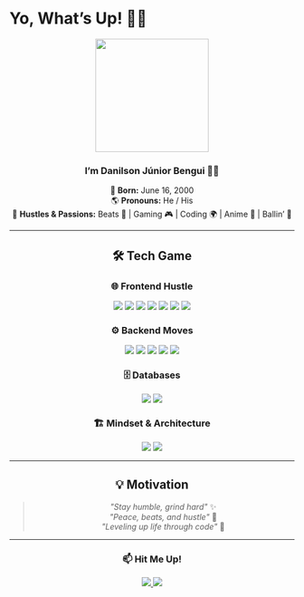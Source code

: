 # Yo, What’s Up! 🏀🔥

<div align="center">

<img src="https://media.giphy.com/media/3oEjI6SIIHBdRxXI40/giphy.gif" width="200"/>

### I’m **Danilson Júnior Bengui** 👨‍💻  

🎂 **Born:** June 16, 2000  
🌎 **Pronouns:** He / His  
🎯 **Hustles & Passions:** Beats 🎵 | Gaming 🎮 | Coding 🌍 | Anime 🎌 | Ballin’ 🏀  

---

## 🛠️ Tech Game  

### 🌐 Frontend Hustle
<div align="center">
<img src="https://img.shields.io/badge/HTML5-E34F26?style=for-the-badge&logo=html5&logoColor=white"/>
<img src="https://img.shields.io/badge/CSS3-1572B6?style=for-the-badge&logo=css3&logoColor=white"/>
<img src="https://img.shields.io/badge/Bootstrap-7952B3?style=for-the-badge&logo=bootstrap&logoColor=white"/>
<img src="https://img.shields.io/badge/TailwindCSS-38B2AC?style=for-the-badge&logo=tailwind-css&logoColor=white"/>
<img src="https://img.shields.io/badge/JavaScript-F7DF1E?style=for-the-badge&logo=javascript&logoColor=black"/>
<img src="https://img.shields.io/badge/React-61DAFB?style=for-the-badge&logo=react&logoColor=black"/>
<img src="https://img.shields.io/badge/Vue.js-4FC08D?style=for-the-badge&logo=vue.js&logoColor=white"/>
</div>

### ⚙️ Backend Moves
<div align="center">
<img src="https://img.shields.io/badge/Node.js-339933?style=for-the-badge&logo=node.js&logoColor=white"/>
<img src="https://img.shields.io/badge/Ruby-CC342D?style=for-the-badge&logo=ruby&logoColor=white"/>
<img src="https://img.shields.io/badge/Ruby_on_Rails-CC0000?style=for-the-badge&logo=ruby-on-rails&logoColor=white"/>
<img src="https://img.shields.io/badge/PHP-777BB4?style=for-the-badge&logo=php&logoColor=white"/>
<img src="https://img.shields.io/badge/Python-3776AB?style=for-the-badge&logo=python&logoColor=white"/>
</div>

### 🗄️ Databases
<div align="center">
<img src="https://img.shields.io/badge/MySQL-4479A1?style=for-the-badge&logo=mysql&logoColor=white"/>
<img src="https://img.shields.io/badge/PostgreSQL-336791?style=for-the-badge&logo=postgresql&logoColor=white"/>
</div>

### 🏗️ Mindset & Architecture
<div align="center">
<img src="https://img.shields.io/badge/SPA-Single%20Page%20Applications-blue?style=for-the-badge"/>
<img src="https://img.shields.io/badge/DDD-Domain%20Driven%20Design-blueviolet?style=for-the-badge"/>
</div>

---

## 💡 Motivation
> *"Stay humble, grind hard"* ✨  
> *"Peace, beats, and hustle"* 🍷  
> *"Leveling up life through code"* 🚀  

---

### 📫 Hit Me Up!
<div align="center">
<a href="https://www.linkedin.com/in/danilsonjuniorbengui/">
<img src="https://img.shields.io/badge/LinkedIn-0077B5?style=for-the-badge&logo=linkedin&logoColor=white"/>
</a>
<a href="https://github.com/Danils0n23">
<img src="https://img.shields.io/badge/GitHub-181717?style=for-the-badge&logo=github&logoColor=white"/>
</a>
</div>

</div>
